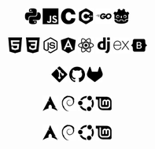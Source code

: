 <h3 align="center">
    <img alt="Python" height=32 src="./icons/python.svg">
    <img alt="JavaScript" height=32 src="./icons/javascript.svg">
    <img alt="C" height=32 src="./icons/c.svg">
    <img alt="C++" height=32 src="./icons/cplusplus.svg">
    <img alt="GO" height=32 src="./icons/go.svg">
    <img alt="GO" height=32 src="./icons/godotengine.svg">
</h3>

<h3 align="center">
    <img alt="HTML" height=32 src="./icons/html5.svg">
    <img alt="JavaScript" height=32 src="./icons/css3.svg">
    <img alt="NodeJS" height=32 src="./icons/nodedotjs.svg">
    <img alt="Angular" height=32 src="./icons/angular.svg">
    <img alt="React" height=32 src="./icons/react.svg">
    <img alt="Django" height=32 src="./icons/django.svg">
    <img alt="Express" height=32 src="./icons/express.svg">
    <img alt="Bootstrap" height=32 src="./icons/bootstrap.svg">
</h3>

<h3 align="center">
    <img alt="Git" height=32 src="./icons/git.svg">
    <img alt="Github" height=32 src="./icons/github.svg">
    <img alt="Gitlab" height=32 src="./icons/gitlab.svg">
</h3>

<h3 align="center">
    <img alt="Arch" height=32 src="./icons/archlinux.svg">
    <img alt="Debian" height=32 src="./icons/debian.svg">
    <img alt="Ubuntu" height=32 src="./icons/ubuntu.svg">
    <img alt="LinuxMint" height=32 src="./icons/linuxmint.svg">
</h3>

<h3 align="center">
    <img alt="" height=32 src="./icons/archlinux.svg">
    <img alt="Debian" height=32 src="./icons/debian.svg">
    <img alt="Ubuntu" height=32 src="./icons/ubuntu.svg">
    <img alt="LinuxMint" height=32 src="./icons/linuxmint.svg">
</h3>